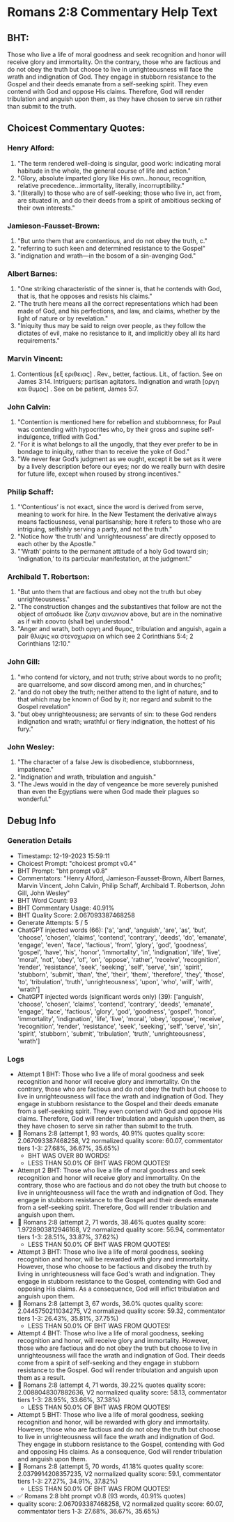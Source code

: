 # Romans 2:8 Commentary Help Text

## BHT:
Those who live a life of moral goodness and seek recognition and honor will receive glory and immortality. On the contrary, those who are factious and do not obey the truth but choose to live in unrighteousness will face the wrath and indignation of God. They engage in stubborn resistance to the Gospel and their deeds emanate from a self-seeking spirit. They even contend with God and oppose His claims. Therefore, God will render tribulation and anguish upon them, as they have chosen to serve sin rather than submit to the truth.

## Choicest Commentary Quotes:
### Henry Alford:
1. "The term rendered well-doing is singular, good work: indicating moral habitude in the whole, the general course of life and action."
2. "Glory, absolute imparted glory like His own...honour, recognition, relative precedence...immortality, literally, incorruptibility."
3. "(literally) to those who are of self-seeking; those who live in, act from, are situated in, and do their deeds from a spirit of ambitious secking of their own interests."

### Jamieson-Fausset-Brown:
1. "But unto them that are contentious, and do not obey the truth, c."
2. "referring to such keen and determined resistance to the Gospel"
3. "indignation and wrath—in the bosom of a sin-avenging God."

### Albert Barnes:
1. "One striking characteristic of the sinner is, that he contends with God, that is, that he opposes and resists his claims."
2. "The truth here means all the correct representations which had been made of God, and his perfections, and law, and claims, whether by the light of nature or by revelation."
3. "Iniquity thus may be said to reign over people, as they follow the dictates of evil, make no resistance to it, and implicitly obey all its hard requirements."

### Marvin Vincent:
1. Contentious [εξ εριθειας] . Rev., better, factious. Lit., of faction. See on James 3:14. Intriguers; partisan agitators. 
Indignation and wrath [οργη και θυμος] . See on be patient, James 5:7.


### John Calvin:
1. "Contention is mentioned here for rebellion and stubbornness; for Paul was contending with hypocrites who, by their gross and supine self-indulgence, trifled with God."
2. "For it is what belongs to all the ungodly, that they ever prefer to be in bondage to iniquity, rather than to receive the yoke of God."
3. "We never fear God’s judgment as we ought, except it be set as it were by a lively description before our eyes; nor do we really burn with desire for future life, except when roused by strong incentives."

### Philip Schaff:
1. "‘Contentious’ is not exact, since the word is derived from serve, meaning to work for hire. In the New Testament the derivative always means factiousness, venal partisanship; here it refers to those who are intriguing, selfishly serving a party, and not the truth."
2. "Notice how ‘the truth’ and ‘unrighteousness’ are directly opposed to each other by the Apostle."
3. "‘Wrath’ points to the permanent attitude of a holy God toward sin; ‘indignation,’ to its particular manifestation, at the judgment."

### Archibald T. Robertson:
1. "But unto them that are factious and obey not the truth but obey unrighteousness."
2. "The construction changes and the substantives that follow are not the object of αποδωσε like ζωην αινωνιον above, but are in the nominative as if with εσοντα (shall be) understood."
3. "Anger and wrath, both οργη and θυμος, tribulation and anguish, again a pair θλιψις κα στενοχωρια on which see 2 Corinthians 5:4; 2 Corinthians 12:10."

### John Gill:
1. "who contend for victory, and not truth; strive about words to no profit; are quarrelsome, and sow discord among men, and in churches;"
2. "and do not obey the truth; neither attend to the light of nature, and to that which may be known of God by it; nor regard and submit to the Gospel revelation"
3. "but obey unrighteousness; are servants of sin: to these God renders indignation and wrath; wrathful or fiery indignation, the hottest of his fury."

### John Wesley:
1. "The character of a false Jew is disobedience, stubbornness, impatience."
2. "Indignation and wrath, tribulation and anguish."
3. "The Jews would in the day of vengeance be more severely punished than even the Egyptians were when God made their plagues so wonderful."


## Debug Info
### Generation Details
- Timestamp: 12-19-2023 15:59:11
- Choicest Prompt: "choicest prompt v0.4"
- BHT Prompt: "bht prompt v0.8"
- Commentators: "Henry Alford, Jamieson-Fausset-Brown, Albert Barnes, Marvin Vincent, John Calvin, Philip Schaff, Archibald T. Robertson, John Gill, John Wesley"
- BHT Word Count: 93
- BHT Commentary Usage: 40.91%
- BHT Quality Score: 2.067093387468258
- Generate Attempts: 5 / 5
- ChatGPT injected words (66):
	['a', 'and', 'anguish', 'are', 'as', 'but', 'choose', 'chosen', 'claims', 'contend', 'contrary', 'deeds', 'do', 'emanate', 'engage', 'even', 'face', 'factious', 'from', 'glory', 'god', 'goodness', 'gospel', 'have', 'his', 'honor', 'immortality', 'in', 'indignation', 'life', 'live', 'moral', 'not', 'obey', 'of', 'on', 'oppose', 'rather', 'receive', 'recognition', 'render', 'resistance', 'seek', 'seeking', 'self', 'serve', 'sin', 'spirit', 'stubborn', 'submit', 'than', 'the', 'their', 'them', 'therefore', 'they', 'those', 'to', 'tribulation', 'truth', 'unrighteousness', 'upon', 'who', 'will', 'with', 'wrath']
- ChatGPT injected words (significant words only) (39):
	['anguish', 'choose', 'chosen', 'claims', 'contend', 'contrary', 'deeds', 'emanate', 'engage', 'face', 'factious', 'glory', 'god', 'goodness', 'gospel', 'honor', 'immortality', 'indignation', 'life', 'live', 'moral', 'obey', 'oppose', 'receive', 'recognition', 'render', 'resistance', 'seek', 'seeking', 'self', 'serve', 'sin', 'spirit', 'stubborn', 'submit', 'tribulation', 'truth', 'unrighteousness', 'wrath']

### Logs
- Attempt 1 BHT: Those who live a life of moral goodness and seek recognition and honor will receive glory and immortality. On the contrary, those who are factious and do not obey the truth but choose to live in unrighteousness will face the wrath and indignation of God. They engage in stubborn resistance to the Gospel and their deeds emanate from a self-seeking spirit. They even contend with God and oppose His claims. Therefore, God will render tribulation and anguish upon them, as they have chosen to serve sin rather than submit to the truth.
- 🔄 Romans 2:8 (attempt 1, 93 words, 40.91% quotes quality score: 2.067093387468258, V2 normalized quality score: 60.07, commentator tiers 1-3: 27.68%, 36.67%, 35.65%) 
	- BHT WAS OVER 80 WORDS! 
	- LESS THAN 50.0% OF BHT WAS FROM QUOTES!
- Attempt 2 BHT: Those who live a life of moral goodness and seek recognition and honor will receive glory and immortality. On the contrary, those who are factious and do not obey the truth but choose to live in unrighteousness will face the wrath and indignation of God. They engage in stubborn resistance to the Gospel and their deeds emanate from a self-seeking spirit. Therefore, God will render tribulation and anguish upon them.
- 🔄 Romans 2:8 (attempt 2, 71 words, 38.46% quotes quality score: 1.9728903812946168, V2 normalized quality score: 56.94, commentator tiers 1-3: 28.51%, 33.87%, 37.62%) 
	- LESS THAN 50.0% OF BHT WAS FROM QUOTES!
- Attempt 3 BHT: Those who live a life of moral goodness, seeking recognition and honor, will be rewarded with glory and immortality. However, those who choose to be factious and disobey the truth by living in unrighteousness will face God's wrath and indignation. They engage in stubborn resistance to the Gospel, contending with God and opposing His claims. As a consequence, God will inflict tribulation and anguish upon them.
- 🔄 Romans 2:8 (attempt 3, 67 words, 36.0% quotes quality score: 2.0445750211034275, V2 normalized quality score: 59.32, commentator tiers 1-3: 26.43%, 35.81%, 37.75%) 
	- LESS THAN 50.0% OF BHT WAS FROM QUOTES!
- Attempt 4 BHT: Those who live a life of moral goodness, seeking recognition and honor, will receive glory and immortality. However, those who are factious and do not obey the truth but choose to live in unrighteousness will face the wrath and indignation of God. Their deeds come from a spirit of self-seeking and they engage in stubborn resistance to the Gospel. God will render tribulation and anguish upon them as a result.
- 🔄 Romans 2:8 (attempt 4, 71 words, 39.22% quotes quality score: 2.0088048307882636, V2 normalized quality score: 58.13, commentator tiers 1-3: 28.95%, 33.66%, 37.38%) 
	- LESS THAN 50.0% OF BHT WAS FROM QUOTES!
- Attempt 5 BHT: Those who live a life of moral goodness, seeking recognition and honor, will be rewarded with glory and immortality. However, those who are factious and do not obey the truth but choose to live in unrighteousness will face the wrath and indignation of God. They engage in stubborn resistance to the Gospel, contending with God and opposing His claims. As a consequence, God will render tribulation and anguish upon them.
- 🔄 Romans 2:8 (attempt 5, 70 words, 41.18% quotes quality score: 2.0379914208357235, V2 normalized quality score: 59.1, commentator tiers 1-3: 27.27%, 34.91%, 37.82%) 
	- LESS THAN 50.0% OF BHT WAS FROM QUOTES!
- ✅ Romans 2:8 bht prompt v0.8 (93 words, 40.91% quotes)
- quality score: 2.067093387468258, V2 normalized quality score: 60.07, commentator tiers 1-3: 27.68%, 36.67%, 35.65%)